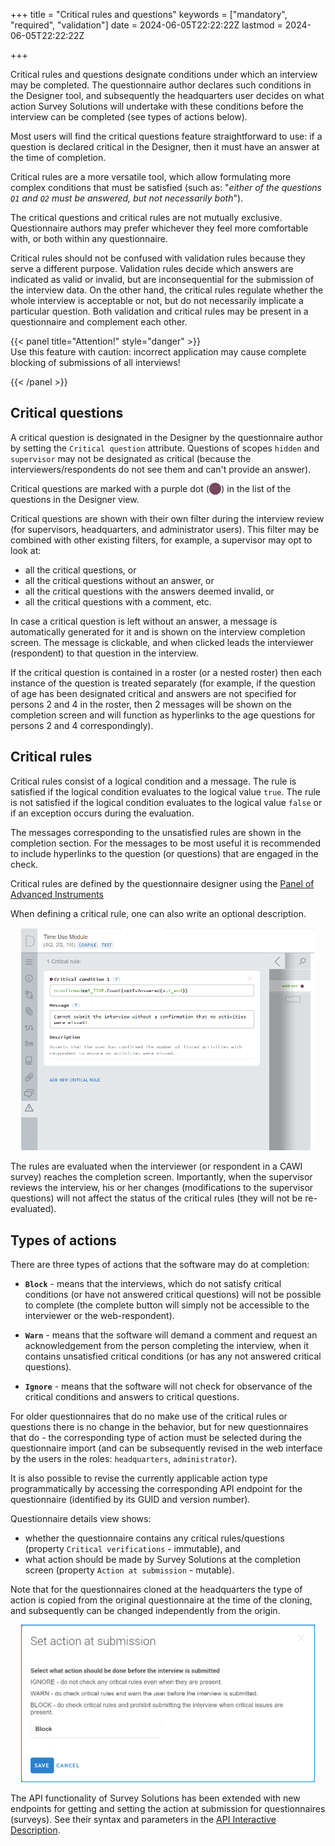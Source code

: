 ﻿+++
title = "Critical rules and questions"
keywords = ["mandatory", "required", "validation"]
date = 2024-06-05T22:22:22Z
lastmod = 2024-06-05T22:22:22Z

+++


Critical rules and questions designate conditions under which an interview may
be completed. The questionnaire author declares such conditions in the Designer
tool, and subsequently the headquarters user decides on what action Survey
Solutions will undertake with these conditions before the interview can be
completed (see types of actions below).

Most users will find the critical questions feature straightforward to use: if
a question is declared critical in the Designer, then it must have an answer at
the time of completion.

Critical rules are a more versatile tool, which allow formulating more complex
conditions that must be satisfied (such as: "*either of the questions `Q1` and
`Q2` must be answered, but not necessarily both*").

The critical questions and critical rules are not mutually exclusive.
Questionnaire authors may prefer whichever they feel more comfortable with, or
both within any questionnaire.

Critical rules should not be confused with validation rules because they serve
a different purpose. Validation rules decide which answers are indicated as
valid or invalid, but are inconsequential for the submission of the interview
data. On the other hand, the critical rules regulate whether the whole
interview is acceptable or not, but do not necessarily implicate a particular
question. Both validation and critical rules may be present in a questionnaire
and complement each other.


{{< panel title="Attention!" style="danger" >}}  
Use this feature with caution: incorrect application may cause complete
blocking of submissions of all interviews!

{{< /panel >}}

Critical questions
---------------------

A critical question is designated in the Designer by the questionnaire author
by setting the `Critical question` attribute. Questions of scopes `hidden` and
`supervisor` may not be designated as critical (because the
interviewers/respondents do not see them and can't provide an answer).

Critical questions are marked with a purple dot (<FONT color="#75485e">⬤</FONT>)
in the list of the questions in the Designer view.

Critical questions are shown with their own filter during the interview review
(for supervisors, headquarters, and administrator users). This filter may be
combined with other existing filters, for example, a supervisor may opt to
look at:

- all the critical questions, or
- all the critical questions without an answer, or
- all the critical questions with the answers deemed invalid, or
- all the critical questions with a comment, etc.

In case a critical question is left without an answer, a message is
automatically generated for it and is shown on the interview completion screen.
The message is clickable, and when clicked leads the interviewer (respondent)
to that question in the interview.

If the critical question is contained in a roster (or a nested roster) then
each instance of the question is treated separately (for example, if the
question of age has been designated critical and answers are not specified for
persons 2 and 4 in the roster, then 2 messages will be shown on the completion
screen and will function as hyperlinks to the age questions for persons 2 and 4
correspondingly).

Critical rules
-----------------

Critical rules consist of a logical condition and a message. The rule is
satisfied if the logical condition evaluates to the logical value `true`. The
rule is not satisfied if the logical condition evaluates to the logical value
`false` or if an exception occurs during the evaluation.

The messages corresponding to the unsatisfied rules are shown in the
completion section. For the messages to be most useful it is recommended to
include hyperlinks to the question (or questions) that are engaged in the check.

Critical rules are defined by the questionnaire designer using the
[Panel of Advanced Instruments](/questionnaire-designer/toolbar/panel-of-advanced-instruments/)

When defining a critical rule, one can also write an optional description.

<CENTER>
  <A href="images/critical_rules_panel.png">
    <IMG src="images/critical_rules_panel.png" width=470>
  </A>
</CENTER>

The rules are evaluated when the interviewer (or respondent in a CAWI survey)
reaches the completion screen.  Importantly, when the supervisor reviews the
interview, his or her changes (modifications to the supervisor questions) will
not affect the status of the critical rules (they will not be re-evaluated).

Types of actions
----------------------

There are three types of actions that the software may do at completion:

* **`Block`** - means that the interviews, which do not satisfy critical
conditions (or have not answered critical questions) will not be possible to
complete (the complete button will simply not be accessible to the interviewer
or the web-respondent).

* **`Warn`** - means that the software will demand a comment and request an
acknowledgement from the person completing the interview, when it contains
unsatisfied critical conditions (or has any not answered critical questions).

* **`Ignore`** - means that the software will not check for observance of the
critical conditions and answers to critical questions.

For older questionnaires that do no make use of the critical rules or questions
there is no change in the behavior, but for new questionnaires that do - the
corresponding type of action must be selected during the questionnaire import
(and can be subsequently revised in the web interface by the users in the roles:
`headquarters`, `administrator`).

It is also possible to revise the currently applicable action type
programmatically by accessing the corresponding API endpoint for the
questionnaire (identified by its GUID and version number).

Questionnaire details view shows:
* whether the questionnaire contains any critical rules/questions (property
`Critical verifications` - immutable), and
* what action should be made by Survey Solutions at the completion screen
(property `Action at submission` - mutable).

Note that for the questionnaires cloned at the headquarters the type of action
is copied from the original questionnaire at the time of the cloning, and
subsequently can be changed independently from the origin.

<CENTER>
  <A href="images/action_at_submission.png">
    <IMG src="images/action_at_submission.png" width=470>
  </A>
</CENTER>

The API functionality of Survey Solutions has been extended with new endpoints
for getting and setting the action at submission for questionnaires (surveys).
See their syntax and parameters in the
[API Interactive Description](/headquarters/api/api-interactive-description/).
